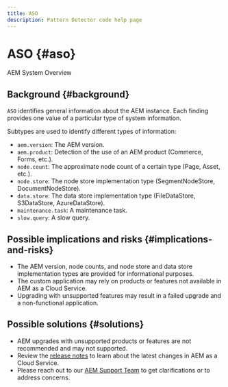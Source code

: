 ```yaml
---
title: ASO
description: Pattern Detector code help page
---
```


# ASO {#aso}

AEM System Overview

## Background {#background}

`ASO` identifies general information about the AEM instance. Each finding provides one value of a particular type of system information.

Subtypes are used to identify different types of information:

* `aem.version`: The AEM version.
* `aem.product`: Detection of the use of an AEM product (Commerce, Forms, etc.).
* `node.count`: The approximate node count of a certain type (Page, Asset, etc.).
* `node.store`: The node store implementation type (SegmentNodeStore, DocumentNodeStore).
* `data.store`: The data store implementation type (FileDataStore, S3DataStore, AzureDataStore).
* `maintenance.task`: A maintenance task.
* `slow.query`: A slow query.

## Possible implications and risks {#implications-and-risks}

* The AEM version, node counts, and node store and data store implementation types are provided for informational purposes.
* The custom application may rely on products or features not available in AEM as a Cloud Service.
* Upgrading with unsupported features may result in a failed upgrade and a non-functional application.

## Possible solutions {#solutions}

* AEM upgrades with unsupported products or features are not recommended and may not supported.
* Review the [release notes](https://experienceleague.adobe.com/docs/experience-manager-cloud-service/release-notes/release-notes/release-notes-current.html) to learn about the latest changes in AEM as a Cloud Service.
* Please reach out to our [AEM Support Team](https://helpx.adobe.com/enterprise/using/support-for-experience-cloud.html) to get clarifications or to address concerns.
